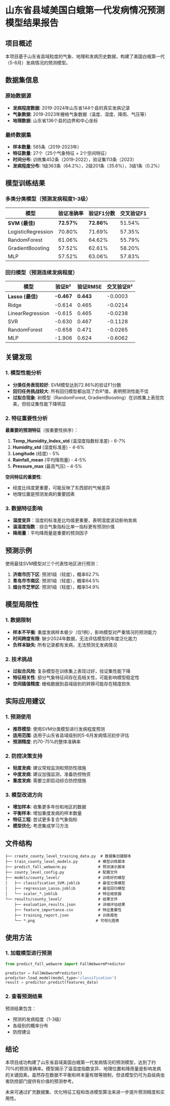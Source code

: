 # 山东省县域美国白蛾第一代发病情况预测模型结果报告

## 项目概述

本项目基于山东省县域粒度的气象、地理和发病历史数据，构建了美国白蛾第一代（5-6月）发病情况的预测模型。

## 数据集信息

### 原始数据源
- **发病程度数据**: 2019-2024年山东省144个县的真实发病记录
- **气象数据**: 2019-2023年栅格气象数据（温度、湿度、降雨、气压等）
- **地理数据**: 山东省136个县的边界和中心坐标

### 最终数据集
- **样本数量**: 565条（2019-2023年）
- **特征数量**: 27个（25个气象特征 + 2个空间特征）
- **时间分布**: 训练集452条（2019-2022），验证集113条（2023）
- **发病程度分布**: 1级363条（64.2%），2级201条（35.6%），3级1条（0.2%）

## 模型训练结果

### 多类分类模型（预测发病程度1-3级）

| 模型 | 验证准确率 | 验证F1分数 | 交叉验证F1 |
|------|------------|------------|------------|
| **SVM (最佳)** | **72.57%** | **72.86%** | 51.54% |
| LogisticRegression | 70.80% | 71.69% | 57.35% |
| RandomForest | 61.06% | 64.62% | 55.79% |
| GradientBoosting | 57.52% | 62.61% | 58.20% |
| MLP | 57.52% | 63.06% | 57.83% |

### 回归模型（预测连续发病程度）

| 模型 | 验证R² | 验证RMSE | 交叉验证R² |
|------|--------|----------|------------|
| **Lasso (最佳)** | **-0.467** | **0.443** | -0.0003 |
| Ridge | -0.614 | 0.465 | -0.0214 |
| LinearRegression | -0.615 | 0.465 | -0.0238 |
| SVR | -0.630 | 0.467 | -0.1128 |
| RandomForest | -0.658 | 0.471 | -0.0265 |
| MLP | -1.906 | 0.624 | -0.6062 |

## 关键发现

### 1. 模型性能分析
- **分类任务表现较好**: SVM模型达到72.86%的验证F1分数
- **回归任务挑战较大**: 所有回归模型都出现了负R²值，表明预测性能不佳
- **过拟合现象**: 树模型（RandomForest, GradientBoosting）在训练集上表现完美，但验证集性能下降明显

### 2. 特征重要性分析

**最重要的预测特征**（按重要性排序）：
1. **Temp_Humidity_Index_std** (温湿度指数标准差) - 6-7%
2. **Humidity_std** (湿度标准差) - 4-6%
3. **Longitude** (经度) - 5%
4. **Rainfall_mean** (平均降雨量) - 4-5%
5. **Pressure_max** (最高气压) - 4-5%

**空间特征的重要性**:
- 经度比纬度更重要，可能反映了东西部的气候差异
- 地理位置是预测发病的重要因素

### 3. 数据特征影响
- **湿度变异**：湿度的标准差比均值更重要，表明湿度波动影响发病
- **温湿度指数**：综合气象指标比单一指标更有预测价值
- **降雨量**：平均降雨量是重要的预测因子

## 预测示例

使用最佳SVM模型对三个代表性地区进行预测：

1. **济南市历下区**: 预测1级（轻度），概率62.7%
2. **青岛市市南区**: 预测1级（轻度），概率64.5%
3. **烟台市芝罘区**: 预测1级（轻度），概率54.9%

## 模型局限性

### 1. 数据限制
- **样本不平衡**: 重度发病样本极少（仅1例），影响模型对严重情况的预测能力
- **时间跨度有限**: 缺少2024年数据，无法评估模型的年度泛化能力
- **负样本缺失**: 所有记录都有发病，无法预测无发病情况

### 2. 技术挑战
- **过拟合风险**: 复杂模型在训练集上表现过好，验证集性能下降
- **特征相关性**: 部分气象特征间存在高相关性，可能影响模型稳定性
- **空间插值精度**: 栅格数据到县域级别的转换可能存在精度损失

## 实际应用建议

### 1. 预测使用
- **推荐模型**: 使用SVM分类模型进行发病程度预测
- **适用范围**: 适用于山东省县域级别的5-6月发病情况初步评估
- **预测精度**: 约70-75%的整体准确率

### 2. 防控决策支持
- **轻度发病**: 建议常规监测和预防性措施
- **中度发病**: 建议加强监测，准备防控物资
- **重度发病**: 需要立即启动综合防控措施

### 3. 模型改进方向
- **增加样本**: 收集更多年份和地区的数据
- **平衡样本**: 增加重度发病的样本数量
- **特征工程**: 尝试更多复合气象指标
- **模型优化**: 考虑集成学习方法

## 文件结构

```
├── create_county_level_training_data.py  # 数据集创建脚本
├── train_county_level_models.py         # 模型训练脚本
├── predict_fall_webworm.py              # 预测演示脚本
├── county_level_config.py               # 配置文件
├── models/county_level/                 # 训练好的模型
│   ├── classification_SVM.joblib        # 最佳分类模型
│   ├── regression_Lasso.joblib          # 最佳回归模型
│   └── scaler_*.joblib                  # 特征缩放器
└── results/county_level/                # 结果文件
    ├── evaluation_results.json          # 详细评估结果
    ├── feature_importance.csv           # 特征重要性
    ├── training_report.json             # 训练报告
    └── *.png                           # 可视化图表
```

## 使用方法

### 1. 加载模型进行预测
```python
from predict_fall_webworm import FallWebwormPredictor

predictor = FallWebwormPredictor()
predictor.load_model(model_type='classification')
result = predictor.predict(features_data)
```

### 2. 查看预测结果
预测结果包含：
- 预测的发病程度（1-3级）
- 各级别的概率分布
- 防控建议

## 结论

本项目成功构建了山东省县域美国白蛾第一代发病情况的预测模型，达到了约70%的预测准确率。模型揭示了温湿度指数变异、地理位置和降雨量是影响发病的关键因素。虽然存在数据不平衡和样本量有限等限制，但该模型仍可为县级病虫害防控部门提供有价值的预测参考。

未来可通过扩充数据集、优化特征工程和改进模型算法来进一步提升预测精度和实用性。